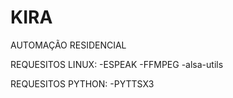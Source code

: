 # KIRA
AUTOMAÇÃO RESIDENCIAL

REQUESITOS LINUX:
-ESPEAK
-FFMPEG
-alsa-utils

REQUESITOS PYTHON:
-PYTTSX3